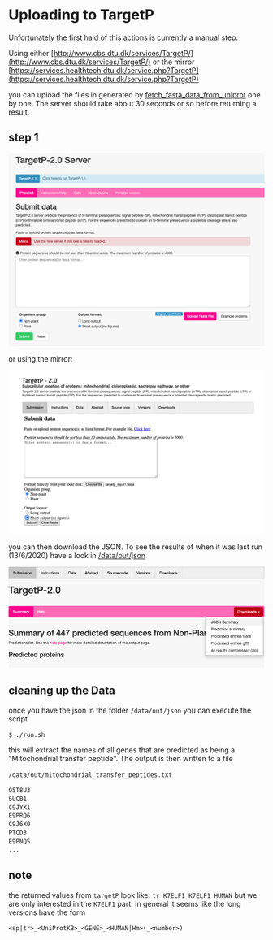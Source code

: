 # Uploading to TargetP

Unfortunately the first hald of this actions is currently a manual step.

Using either [http://www.cbs.dtu.dk/services/TargetP/](http://www.cbs.dtu.dk/services/TargetP/) or the mirror
[https://services.healthtech.dtu.dk/service.php?TargetP](https://services.healthtech.dtu.dk/service.php?TargetP)

you can upload the files in generated by [fetch_fasta_data_from_uniprot](../fetch_fasta_data_from_uniprot/data/out/fasta) one by one. The server should take about 30 seconds or so before returning a result.

## step 1

![Step 1](./howto/step1a.png?raw=true)

or using the mirror:

![Step 1](./howto/step1b.png?raw=true)

you can then download the JSON. To see the results of when it was last run (13/6/2020) have a look in [/data/out/json](./data/out/json)

![Step 2](./howto/step2.png?raw=true)

## cleaning up the Data

once you have the json in the folder `/data/out/json` you can execute the script

```
$ ./run.sh
```

this will extract the names of all genes that are predicted as being a "Mitochondrial transfer peptide". The output is then written to a file

`/data/out/mitochondrial_transfer_peptides.txt`

```txt
Q5T8U3
SUCB1
C9JYX1
E9PRQ6
C9J6X0
PTCD3
E9PNQ5
...
```

## note

the returned values from `targetP` look like: `tr_K7ELF1_K7ELF1_HUMAN`
but we are only interested in the `K7ELF1` part.
In general it seems like the long versions have the form

```
<sp|tr>_<UniProtKB>_<GENE>_<HUMAN|Hm>(_<number>)
```
